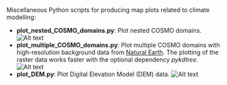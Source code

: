Miscellaneous Python scripts for producing map plots related to climate modelling:
- **plot_nested_COSMO_domains.py**: Plot nested COSMO domains.
![Alt text](https://github.com/ChristianSteger/Media/blob/master/COSMO_nested_domains.png?raw=true "Output example")
- **plot_multiple_COSMO_domains.py**: Plot multiple COSMO domains with high-resolution background data from [Natural Earth](https://www.naturalearthdata.com).
The plotting of the raster data works faster with the optional dependency *pykdtree*.
![Alt text](https://github.com/ChristianSteger/Media/blob/master/COSMO_domains.png?raw=true "Output example")
- **plot_DEM.py**: Plot Digital Elevation Model (DEM) data.
![Alt text](https://github.com/ChristianSteger/Media/blob/master/DEM_map_plot.png?raw=true "Output example")
